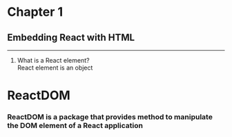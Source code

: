 # Chapter 1

## Embedding React with HTML

---
1. What is a React element? <br/>
React element is an object

# ReactDOM

<h3>ReactDOM is a package that provides method to manipulate the DOM element of a React application</h3>
    <p></p>


